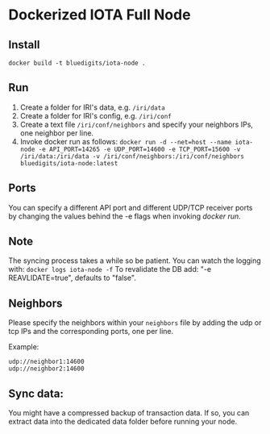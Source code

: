 Dockerized IOTA Full Node
=========================

## Install
`docker build -t bluedigits/iota-node .`

## Run
1. Create a folder for IRI's data, e.g. `/iri/data`
2. Create a folder for IRI's config, e.g. `/iri/conf`
3. Create a text file `/iri/conf/neighbors` and specify your neighbors IPs, one neighbor per line.
4. Invoke docker run as follows:
`docker run -d --net=host --name iota-node -e API_PORT=14265 -e UDP_PORT=14600 -e TCP_PORT=15600 -v /iri/data:/iri/data -v /iri/conf/neighbors:/iri/conf/neighbors bluedigits/iota-node:latest`

## Ports
You can specify a different API port and different UDP/TCP receiver ports by changing the values behind the -e flags when invoking _docker run_.

## Note
The syncing process takes a while so be patient. You can watch the logging with: `docker logs iota-node -f`
To revalidate the DB add: "-e REAVLIDATE=true", defaults to "false".

## Neighbors
Please specify the neighbors within your `neighbors` file by adding the udp or tcp IPs and the corresponding ports, one per line.

Example:
```
udp://neighbor1:14600
udp://neighbor2:14600
```

## Sync data:
You might have a compressed backup of transaction data. If so, you can extract data into the dedicated data folder before running your node.

